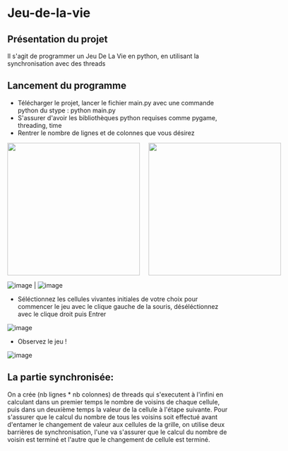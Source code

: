 # Jeu-de-la-vie

## Présentation du projet
Il s'agit de programmer un Jeu De La Vie en python, en utilisant la synchronisation avec des threads

## Lancement du programme
* Télécharger le projet, lancer le fichier main.py avec une commande python du stype : python main.py
* S'assurer d'avoir les bibliothèques python requises comme pygame, threading, time
* Rentrer le nombre de lignes et de colonnes que vous désirez

<div style="display:flex">
     <div style="flex:1;padding-right:10px;">
          <img src="[img/image1.png](https://user-images.githubusercontent.com/60098131/211201593-3aafc3a9-5808-4015-9401-0f3dca57f237.png)" width="300"/>
     </div>
     <div style="flex:1;padding-left:10px;">
          <img src="[img/image2.png](https://user-images.githubusercontent.com/60098131/211201614-3a849ac4-9818-4b80-888f-9e71a25a5d13.png)" width="300"/>
     </div>
</div>

![image](https://user-images.githubusercontent.com/60098131/211201593-3aafc3a9-5808-4015-9401-0f3dca57f237.png)  |  ![image](https://user-images.githubusercontent.com/60098131/211201614-3a849ac4-9818-4b80-888f-9e71a25a5d13.png)

* Séléctionnez les cellules vivantes initiales de votre choix pour commencer le jeu avec le clique gauche de la souris, déséléctionnez avec le clique droit puis Entrer

![image](https://user-images.githubusercontent.com/60098131/211202186-6e43c27c-8eb6-4e70-a055-2a7f6c9f1790.png)

* Observez le jeu !

![image](https://user-images.githubusercontent.com/60098131/211202237-1a2f7da7-c14e-4a43-880d-59e8ec97656e.png)


## La partie synchronisée:
On a crée (nb lignes * nb colonnes) de threads qui s'executent à l'infini en calculant dans un premier temps le nombre de voisins de chaque cellule, puis dans un deuxième temps la valeur de la cellule à l'étape suivante. Pour s'assurer que le calcul du nombre de tous les voisins soit effectué avant d'entamer le changement de valeur aux cellules de la grille, on utilise deux barrières de synchronisation, l'une va s'assurer que le calcul du nombre de voisin est terminé et l'autre que le changement de cellule est terminé.
